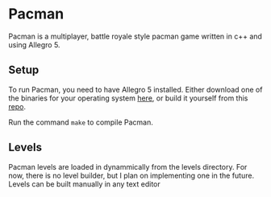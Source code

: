 # Pacman
Pacman is a multiplayer, battle royale style pacman game written in c++ and using Allegro 5.

## Setup
To run Pacman, you need to have Allegro 5 installed. Either download one of the binaries for your operating system [here](https://liballeg.org/), or build it yourself from this [repo](https://github.com/liballeg/allegro5).

Run the command `make` to compile Pacman.

## Levels
Pacman levels are loaded in dynammically from the levels directory. For now, there is no level builder, but I plan on implementing one in the future. Levels can be built manually in any text editor
